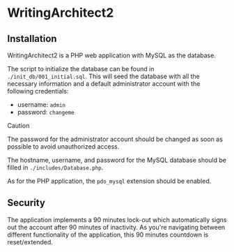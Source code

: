 # WritingArchitect2

## Installation

WritingArchitect2 is a PHP web application with MySQL as the database.

The script to initialize the database can be found in `./init_db/001_initial.sql`. This will seed the database with all the necessary information and a default administrator account with the following credentials:

-   username: `admin`
-   password: `changeme`

> [!CAUTION]
> The password for the administrator account should be changed as soon as possible to avoid unauthorized access.

The hostname, username, and password for the MySQL database should be filled in `./includes/Database.php`.

As for the PHP application, the `pdo_mysql` extension should be enabled.

## Security

The application implements a 90 minutes lock-out which automatically signs out the account after 90 minutes of inactivity. As you're navigating between different functionality of the application, this 90 minutes countdown is reset/extended.

